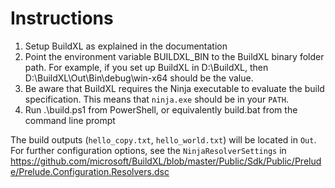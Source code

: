 # Instructions

1. Setup BuildXL as explained in the documentation
2. Point the environment variable BUILDXL_BIN to the BuildXL binary folder path. For example, if you set up BuildXL in D:\BuildXL, then D:\BuildXL\Out\Bin\debug\win-x64 should be the value.
3. Be aware that BuildXL requires the Ninja executable to evaluate the build specification. This means that `ninja.exe` should be in your `PATH`.   
4. Run .\build.ps1 from PowerShell, or equivalently build.bat from the command line prompt

The build outputs (`hello_copy.txt`, `hello_world.txt`) will be located in `Out`. For further configuration options, see the `NinjaResolverSettings` in https://github.com/microsoft/BuildXL/blob/master/Public/Sdk/Public/Prelude/Prelude.Configuration.Resolvers.dsc